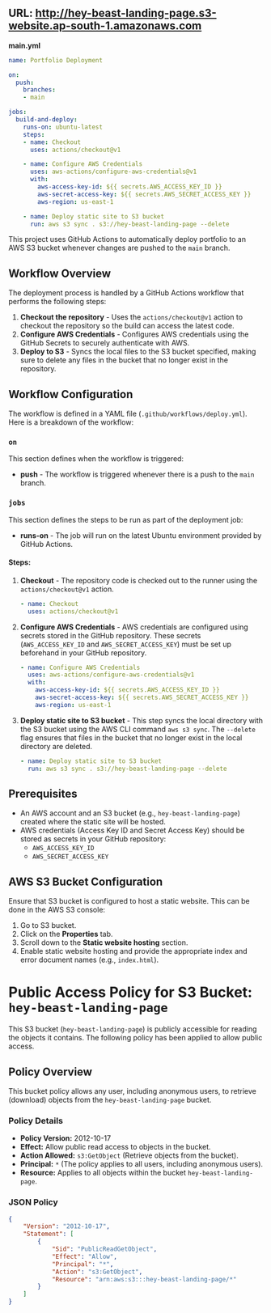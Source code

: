 ## URL: http://hey-beast-landing-page.s3-website.ap-south-1.amazonaws.com

**main.yml**
```yaml
name: Portfolio Deployment

on:
  push:
    branches:
    - main

jobs:
  build-and-deploy:
    runs-on: ubuntu-latest
    steps:
    - name: Checkout
      uses: actions/checkout@v1

    - name: Configure AWS Credentials
      uses: aws-actions/configure-aws-credentials@v1
      with:
        aws-access-key-id: ${{ secrets.AWS_ACCESS_KEY_ID }}
        aws-secret-access-key: ${{ secrets.AWS_SECRET_ACCESS_KEY }}
        aws-region: us-east-1

    - name: Deploy static site to S3 bucket
      run: aws s3 sync . s3://hey-beast-landing-page --delete
```

This project uses GitHub Actions to automatically deploy portfolio to an AWS S3 bucket whenever changes are pushed to the `main` branch.

## Workflow Overview

The deployment process is handled by a GitHub Actions workflow that performs the following steps:

1. **Checkout the repository** - Uses the `actions/checkout@v1` action to checkout the repository so the build can access the latest code.
2. **Configure AWS Credentials** - Configures AWS credentials using the GitHub Secrets to securely authenticate with AWS.
3. **Deploy to S3** - Syncs the local files to the S3 bucket specified, making sure to delete any files in the bucket that no longer exist in the repository.

## Workflow Configuration

The workflow is defined in a YAML file (`.github/workflows/deploy.yml`). Here is a breakdown of the workflow:

### `on`
This section defines when the workflow is triggered:
- **push** - The workflow is triggered whenever there is a push to the `main` branch.

### `jobs`
This section defines the steps to be run as part of the deployment job:

- **runs-on** - The job will run on the latest Ubuntu environment provided by GitHub Actions.
  
#### Steps:

1. **Checkout** - The repository code is checked out to the runner using the `actions/checkout@v1` action.
    ```yaml
    - name: Checkout
      uses: actions/checkout@v1
    ```

2. **Configure AWS Credentials** - AWS credentials are configured using secrets stored in the GitHub repository. These secrets (`AWS_ACCESS_KEY_ID` and `AWS_SECRET_ACCESS_KEY`) must be set up beforehand in your GitHub repository.
    ```yaml
    - name: Configure AWS Credentials
      uses: aws-actions/configure-aws-credentials@v1
      with:
        aws-access-key-id: ${{ secrets.AWS_ACCESS_KEY_ID }}
        aws-secret-access-key: ${{ secrets.AWS_SECRET_ACCESS_KEY }}
        aws-region: us-east-1
    ```

3. **Deploy static site to S3 bucket** - This step syncs the local directory with the S3 bucket using the AWS CLI command `aws s3 sync`. The `--delete` flag ensures that files in the bucket that no longer exist in the local directory are deleted.
    ```yaml
    - name: Deploy static site to S3 bucket
      run: aws s3 sync . s3://hey-beast-landing-page --delete
    ```

## Prerequisites

- An AWS account and an S3 bucket (e.g., `hey-beast-landing-page`) created where the static site will be hosted.
- AWS credentials (Access Key ID and Secret Access Key) should be stored as secrets in your GitHub repository:
  - `AWS_ACCESS_KEY_ID`
  - `AWS_SECRET_ACCESS_KEY`

## AWS S3 Bucket Configuration

Ensure that S3 bucket is configured to host a static website. This can be done in the AWS S3 console:
1. Go to S3 bucket.
2. Click on the **Properties** tab.
3. Scroll down to the **Static website hosting** section.
4. Enable static website hosting and provide the appropriate index and error document names (e.g., `index.html`).

# Public Access Policy for S3 Bucket: `hey-beast-landing-page`

This S3 bucket (`hey-beast-landing-page`) is publicly accessible for reading the objects it contains. The following policy has been applied to allow public access.

## Policy Overview

This bucket policy allows any user, including anonymous users, to retrieve (download) objects from the `hey-beast-landing-page` bucket.

### Policy Details

- **Policy Version:** 2012-10-17
- **Effect:** Allow public read access to objects in the bucket.
- **Action Allowed:** `s3:GetObject` (Retrieve objects from the bucket).
- **Principal:** `*` (The policy applies to all users, including anonymous users).
- **Resource:** Applies to all objects within the bucket `hey-beast-landing-page`.

### JSON Policy

```json
{
    "Version": "2012-10-17",
    "Statement": [
        {
            "Sid": "PublicReadGetObject",
            "Effect": "Allow",
            "Principal": "*",
            "Action": "s3:GetObject",
            "Resource": "arn:aws:s3:::hey-beast-landing-page/*"
        }
    ]
}


